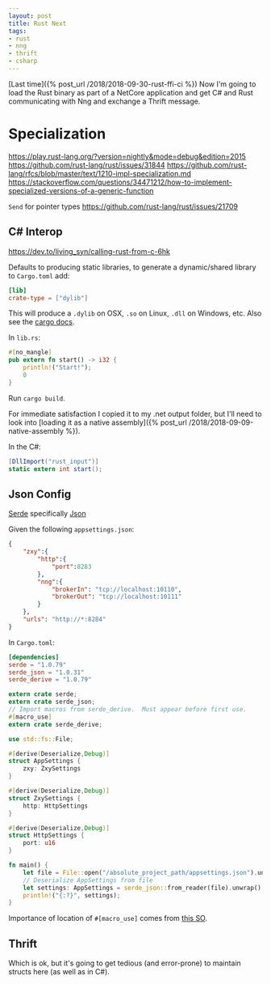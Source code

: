 ```yaml
---
layout: post
title: Rust Next
tags:
- rust
- nng
- thrift
- csharp
---
```


[Last time]({% post_url /2018/2018-09-30-rust-ffi-ci %}) 
Now I'm going to load the Rust binary as part of a NetCore application and get C# and Rust communicating with Nng and exchange a Thrift message.



# Specialization

https://play.rust-lang.org/?version=nightly&mode=debug&edition=2015
https://github.com/rust-lang/rust/issues/31844
https://github.com/rust-lang/rfcs/blob/master/text/1210-impl-specialization.md
https://stackoverflow.com/questions/34471212/how-to-implement-specialized-versions-of-a-generic-function



`Send` for pointer types
https://github.com/rust-lang/rust/issues/21709

## C# Interop

https://dev.to/living_syn/calling-rust-from-c-6hk

Defaults to producing static libraries, to generate a dynamic/shared library to `Cargo.toml` add:
```toml
[lib]
crate-type = ["dylib"]
```

This will produce a `.dylib` on OSX, `.so` on Linux, `.dll` on Windows, etc.  Also see the [cargo docs](https://doc.rust-lang.org/cargo/reference/manifest.html#building-dynamic-or-static-libraries).

In `lib.rs`:
```rust
#[no_mangle]
pub extern fn start() -> i32 {
    println!("Start!");
    0
}
```

Run `cargo build`.

For immediate satisfaction I copied it to my .net output folder, but I'll need to look into [loading it as a native assembly]({% post_url /2018/2018-09-09-native-assembly %}).

In the C#:
```csharp
[DllImport("rust_input")]
static extern int start();
```



## Json Config

[Serde](https://serde.rs/) specifically [Json](https://github.com/serde-rs/json)

Given the following `appsettings.json`:
```json
{
    "zxy":{
        "http":{
            "port":8283
        },
        "nng":{
            "brokerIn": "tcp://localhost:10110",
            "brokerOut": "tcp://localhost:10111"
        }
    },
    "urls": "http://*:8284"
}
```

In `Cargo.toml`:
```toml
[dependencies]
serde = "1.0.79"
serde_json = "1.0.31"
serde_derive = "1.0.79"
```

```rust
extern crate serde;
extern crate serde_json;
// Import macros from serde_derive.  Must appear before first use.
#[macro_use]
extern crate serde_derive;

use std::fs::File;

#[derive(Deserialize,Debug)]
struct AppSettings {
    zxy: ZxySettings
}

#[derive(Deserialize,Debug)]
struct ZxySettings {
    http: HttpSettings
}

#[derive(Deserialize,Debug)]
struct HttpSettings {
    port: u16
}

fn main() {
    let file = File::open("/absolute_project_path/appsettings.json").unwrap();
    // Deserialize AppSettings from file
    let settings: AppSettings = serde_json::from_reader(file).unwrap();
    println!("{:?}", settings);
}
```

Importance of location of `#[macro_use]` comes from [this SO](https://stackoverflow.com/questions/29068716/how-do-you-use-a-macro-from-inside-its-own-crate).

## Thrift

Which is ok, but it's going to get tedious (and error-prone) to maintain structs here (as well as in C#).
